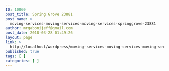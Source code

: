 ```yaml
---
ID: 10060
post_title: Spring Grove 23881
post_name: >
  moving-services-moving-services-moving-services-springgrove-23881
author: mrgabonijeff@gmail.com
post_date: 2018-03-28 01:49:26
layout: page
link: >
  http://localhost/wordpress/moving-services-moving-services-moving-services-springgrove-23881/
published: true
tags: [ ]
categories: [ ]
---
```

